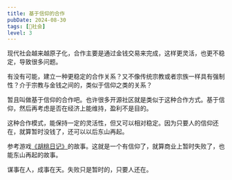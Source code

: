 ```yaml
---
title: 基于信仰的合作
pubDate: 2024-08-30
tags: [👫社会]
level: 3
---
```


现代社会越来越原子化，合作主要是通过金钱交易来完成，这样更灵活，也更不稳定，导致很多问题。

有没有可能，建立一种更稳定的合作关系？又不像传统宗教或者宗族一样具有强制性？介于宗教与金钱之间的，类似于信仰之类的关系？

暂且叫做基于信仰的合作吧。也许很多开源社区就是类似于这种合作方式。基于信仰，然后再考虑是否在经济上能维持，盈利不是目的。

这种合作模式，能保持一定的灵活性，但又可以相对稳定。因为只要人的信仰还在，就算暂时没钱了，还可以以后东山再起。

参考游戏[《胡桃日记》]的故事。这就是一个有信仰了，就算商业上暂时失败了，也能东山再起的故事。

谋事在人，成事在天。失败只是暂时的，只要人还在。


[《胡桃日记》]: https://hutaodiary.com/
